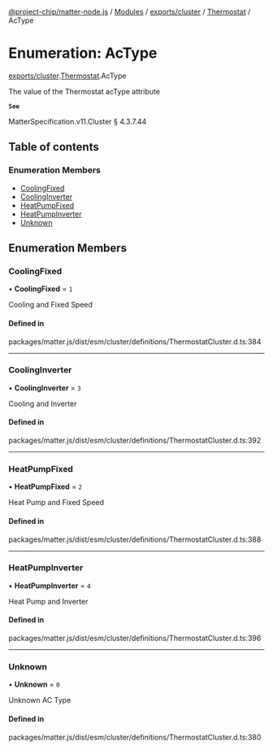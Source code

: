 [@project-chip/matter-node.js](../README.md) / [Modules](../modules.md) / [exports/cluster](../modules/exports_cluster.md) / [Thermostat](../modules/exports_cluster.Thermostat.md) / AcType

# Enumeration: AcType

[exports/cluster](../modules/exports_cluster.md).[Thermostat](../modules/exports_cluster.Thermostat.md).AcType

The value of the Thermostat acType attribute

**`See`**

MatterSpecification.v11.Cluster § 4.3.7.44

## Table of contents

### Enumeration Members

- [CoolingFixed](exports_cluster.Thermostat.AcType.md#coolingfixed)
- [CoolingInverter](exports_cluster.Thermostat.AcType.md#coolinginverter)
- [HeatPumpFixed](exports_cluster.Thermostat.AcType.md#heatpumpfixed)
- [HeatPumpInverter](exports_cluster.Thermostat.AcType.md#heatpumpinverter)
- [Unknown](exports_cluster.Thermostat.AcType.md#unknown)

## Enumeration Members

### CoolingFixed

• **CoolingFixed** = ``1``

Cooling and Fixed Speed

#### Defined in

packages/matter.js/dist/esm/cluster/definitions/ThermostatCluster.d.ts:384

___

### CoolingInverter

• **CoolingInverter** = ``3``

Cooling and Inverter

#### Defined in

packages/matter.js/dist/esm/cluster/definitions/ThermostatCluster.d.ts:392

___

### HeatPumpFixed

• **HeatPumpFixed** = ``2``

Heat Pump and Fixed Speed

#### Defined in

packages/matter.js/dist/esm/cluster/definitions/ThermostatCluster.d.ts:388

___

### HeatPumpInverter

• **HeatPumpInverter** = ``4``

Heat Pump and Inverter

#### Defined in

packages/matter.js/dist/esm/cluster/definitions/ThermostatCluster.d.ts:396

___

### Unknown

• **Unknown** = ``0``

Unknown AC Type

#### Defined in

packages/matter.js/dist/esm/cluster/definitions/ThermostatCluster.d.ts:380
